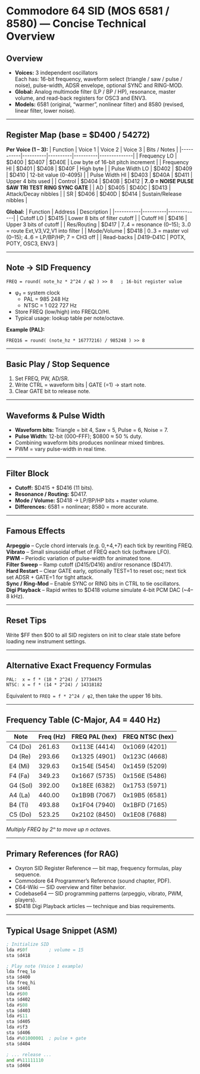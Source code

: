 # Commodore 64 SID (MOS 6581 / 8580) — Concise Technical Overview

## Overview
- **Voices:** 3 independent oscillators  
  Each has: 16-bit frequency, waveform select (triangle / saw / pulse / noise), pulse-width, ADSR envelope, optional SYNC and RING-MOD.  
- **Global:** Analog multimode filter (LP / BP / HP), resonance, master volume, and read-back registers for OSC3 and ENV3.  
- **Models:** 6581 (original, “warmer”, nonlinear filter) and 8580 (revised, linear filter, lower noise).

---

## Register Map (base = $D400 / 54272)
**Per Voice (1 – 3):**
| Function | Voice 1 | Voice 2 | Voice 3 | Bits / Notes |
|-----------|----------|----------|----------|--------------|
| Frequency LO | $D400 | $D407 | $D40E | Low byte of 16-bit pitch increment |
| Frequency HI | $D401 | $D408 | $D40F | High byte |
| Pulse Width LO | $D402 | $D409 | $D410 | 12-bit value (0-4095) |
| Pulse Width HI | $D403 | $D40A | $D411 | Upper 4 bits used |
| Control | $D404 | $D40B | $D412 | **7..0 = NOISE PULSE SAW TRI TEST RING SYNC GATE** |
| AD | $D405 | $D40C | $D413 | Attack/Decay nibbles |
| SR | $D406 | $D40D | $D414 | Sustain/Release nibbles |

**Global:**
| Function | Address | Description |
|-----------|----------|-------------|
| Cutoff LO | $D415 | Lower 8 bits of filter cutoff |
| Cutoff HI | $D416 | Upper 3 bits of cutoff |
| Res/Routing | $D417 | 7..4 = resonance (0–15); 3..0 = route Ext,V3,V2,V1 into filter |
| Mode/Volume | $D418 | 0..3 = master vol (0–15); 4..6 = LP/BP/HP; 7 = CH3 off |
| Read-backs | $D419–$D41C | POTX, POTY, OSC3, ENV3 |

---

## Note → SID Frequency
```
FREQ = round( note_hz * 2^24 / φ2 ) >> 8   ; 16-bit register value
```
- φ₂ = system clock  
  - PAL = 985 248 Hz  
  - NTSC = 1 022 727 Hz  
- Store FREQ (low/high) into FREQLO/HI.  
- Typical usage: lookup table per note/octave.

**Example (PAL):**
```
FREQ16 = round( (note_hz * 16777216) / 985248 ) >> 8
```

---

## Basic Play / Stop Sequence
1. Set FREQ, PW, AD/SR.  
2. Write CTRL = waveform bits | GATE (=1) → start note.  
3. Clear GATE bit to release note.

---

## Waveforms & Pulse Width
- **Waveform bits:** Triangle = bit 4, Saw = 5, Pulse = 6, Noise = 7.  
- **Pulse Width:** 12-bit ($000–$FFF); $0800 ≈ 50 % duty.  
- Combining waveform bits produces nonlinear mixed timbres.  
- PWM = vary pulse-width in real time.

---

## Filter Block
- **Cutoff:** $D415 + $D416 (11 bits).  
- **Resonance / Routing:** $D417.  
- **Mode / Volume:** $D418 → LP/BP/HP bits + master volume.  
- **Differences:** 6581 = nonlinear; 8580 = more accurate.

---

## Famous Effects
**Arpeggio** – Cycle chord intervals (e.g. 0,+4,+7) each tick by rewriting FREQ.  
**Vibrato** – Small sinusoidal offset of FREQ each tick (software LFO).  
**PWM** – Periodic variation of pulse-width for animated tone.  
**Filter Sweep** – Ramp cutoff ($D415/$D416) and/or resonance ($D417).  
**Hard Restart** – Clear GATE early, optionally TEST=1 to reset osc; next tick set ADSR + GATE=1 for tight attack.  
**Sync / Ring-Mod** – Enable SYNC or RING bits in CTRL to tie oscillators.  
**Digi Playback** – Rapid writes to $D418 volume simulate 4-bit PCM DAC (~4–8 kHz).

---

## Reset Tips
Write $FF then $00 to all SID registers on init to clear stale state before loading new instrument settings.

---

## Alternative Exact Frequency Formulas
```
PAL:  x = f * (18 * 2^24) / 17734475
NTSC: x = f * (14 * 2^24) / 14318182
```
Equivalent to `FREQ = f * 2^24 / φ2`, then take the upper 16 bits.

---

## Frequency Table (C-Major, A4 = 440 Hz)

| Note | Freq (Hz) | FREQ PAL (hex) | FREQ NTSC (hex) |
|------|------------|----------------|-----------------|
| C4 (Do) | 261.63 | 0x113E (4414) | 0x1069 (4201) |
| D4 (Re) | 293.66 | 0x1325 (4901) | 0x123C (4668) |
| E4 (Mi) | 329.63 | 0x154E (5454) | 0x1459 (5209) |
| F4 (Fa) | 349.23 | 0x1667 (5735) | 0x156E (5486) |
| G4 (Sol)| 392.00 | 0x18EE (6382) | 0x1753 (5971) |
| A4 (La) | 440.00 | 0x1B9B (7067) | 0x19B5 (6581) |
| B4 (Ti) | 493.88 | 0x1F04 (7940) | 0x1BFD (7165) |
| C5 (Do) | 523.25 | 0x2102 (8450) | 0x1E08 (7688) |

*Multiply FREQ by 2ⁿ to move up n octaves.*

---

## Primary References (for RAG)
- Oxyron SID Register Reference — bit map, frequency formulas, play sequence.  
- Commodore 64 Programmer’s Reference (sound chapter, PDF).  
- C64-Wiki — SID overview and filter behavior.  
- Codebase64 — SID programming patterns (arpeggio, vibrato, PWM, players).  
- $D418 Digi Playback articles — technique and bias requirements.

---

## Typical Usage Snippet (ASM)
```asm
; Initialize SID
lda #$0f        ; volume = 15
sta $d418

; Play note (Voice 1 example)
lda freq_lo
sta $d400
lda freq_hi
sta $d401
lda #$00
sta $d402
lda #$08
sta $d403
lda #$11
sta $d405
lda #$f3
sta $d406
lda #%01000001  ; pulse + gate
sta $d404

; ... release ...
and #%11111110
sta $d404
```
